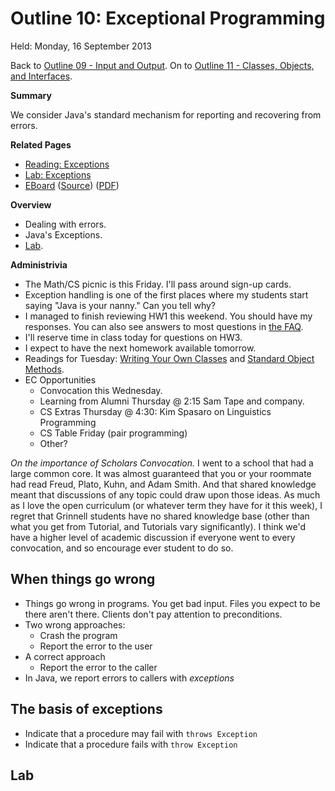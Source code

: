 Outline 10: Exceptional Programming
===================================

Held: Monday, 16 September 2013

Back to [Outline 09 - Input and Output](outline.09.html).
On to [Outline 11 - Classes, Objects, and Interfaces](outline.11.html).

**Summary**

We consider Java's standard mechanism for reporting and recovering from
errors.

**Related Pages**

* [Reading: Exceptions](../readings/exceptions.html)
* [Lab: Exceptions](../labs/exceptions.html)
* [EBoard](../eboards/10.html) 
  ([Source](../eboards/10.md))
  ([PDF](../eboards/10.pdf))

**Overview**

* Dealing with errors.
* Java's Exceptions.
* [Lab](../labs/exceptions.html).

**Administrivia**

* The Math/CS picnic is this Friday.  I'll pass around sign-up cards.
* Exception handling is one of the first places where my students start
  saying "Java is your nanny."  Can you tell why?
* I managed to finish reviewing HW1 this weekend.  You should have my
  responses.  You can also see answers to most questions in
  [the FAQ](../handouts/faq.html).
* I'll reserve time in class today for questions on HW3.
* I expect to have the next homework available tomorrow.
* Readings for Tuesday:
  [Writing Your Own Classes](../readings/classes.html) and
  [Standard Object Methods](../readings/standard-methods.html).
* EC Opportunities
    * Convocation this Wednesday.
    * Learning from Alumni Thursday @ 2:15 Sam Tape and company.
    * CS Extras Thursday @ 4:30: Kim Spasaro on Linguistics Programming
    * CS Table Friday (pair programming)
    * Other?

*On the importance of Scholars Convocation.*
I went to a school that had a large common core.  It was almost guaranteed
that you or your roommate had read Freud, Plato, Kuhn, and Adam Smith.
And that shared knowledge meant that discussions of any topic could
draw upon those ideas.  As much as I love the open curriculum (or
whatever term they have for it this week), I regret that Grinnell
students have no shared knowledge base (other than what you get from
Tutorial, and Tutorials vary significantly).  I think we'd have a higher
level of academic discussion if everyone went to every convocation, and
so encourage ever student to do so.


When things go wrong
--------------------

* Things go wrong in programs.  You get bad input.  Files you expect to
  be there aren't there.  Clients don't pay attention to preconditions.
* Two wrong approaches:
    * Crash the program
    * Report the error to the user
* A correct approach
    * Report the error to the caller
* In Java, we report errors to callers with *exceptions*

The basis of exceptions
-----------------------

* Indicate that a procedure may fail with `throws Exception`
* Indicate that a procedure fails with `throw Exception`

Lab
---


